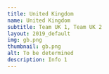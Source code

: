 ```yaml
---
title: United Kingdom
name: United Kingdom
subtitle: Team UK 1, Team UK 2
layout: 2019_default
img: gb.png
thumbnail: gb.png
alt: To be determined
description: Info 1
---
```


